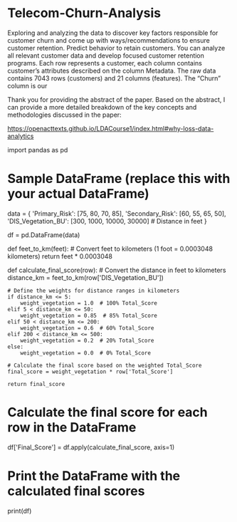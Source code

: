 # Telecom-Churn-Analysis
Exploring and analyzing the data to discover key factors responsible for customer churn and come up with ways/recommendations to ensure customer retention.
Predict behavior to retain customers. You can analyze all relevant customer data and develop focused customer retention programs. Each row represents a customer, each column contains customer’s attributes described on the column Metadata. The raw data contains 7043 rows (customers) and 21 columns (features). The “Churn” column is our 


Thank you for providing the abstract of the paper. Based on the abstract, I can provide a more detailed breakdown of the key concepts and methodologies discussed in the paper:

https://openacttexts.github.io/LDACourse1/index.html#why-loss-data-analytics




import pandas as pd

# Sample DataFrame (replace this with your actual DataFrame)
data = {
    'Primary_Risk': [75, 80, 70, 85],
    'Secondary_Risk': [60, 55, 65, 50],
    'DIS_Vegetation_BU': [300, 1000, 10000, 30000]  # Distance in feet
}

df = pd.DataFrame(data)

def feet_to_km(feet):
    # Convert feet to kilometers (1 foot = 0.0003048 kilometers)
    return feet * 0.0003048

def calculate_final_score(row):
    # Convert the distance in feet to kilometers
    distance_km = feet_to_km(row['DIS_Vegetation_BU'])
    
    # Define the weights for distance ranges in kilometers
    if distance_km <= 5:
        weight_vegetation = 1.0  # 100% Total_Score
    elif 5 < distance_km <= 50:
        weight_vegetation = 0.85  # 85% Total_Score
    elif 50 < distance_km <= 200:
        weight_vegetation = 0.6  # 60% Total_Score
    elif 200 < distance_km <= 500:
        weight_vegetation = 0.2  # 20% Total_Score
    else:
        weight_vegetation = 0.0  # 0% Total_Score

    # Calculate the final score based on the weighted Total_Score
    final_score = weight_vegetation * row['Total_Score']

    return final_score

# Calculate the final score for each row in the DataFrame
df['Final_Score'] = df.apply(calculate_final_score, axis=1)

# Print the DataFrame with the calculated final scores
print(df)

